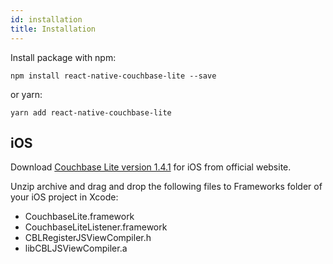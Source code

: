```yaml
---
id: installation
title: Installation
---
```

Install package with npm:
```
npm install react-native-couchbase-lite --save
```
or yarn:
```
yarn add react-native-couchbase-lite
```
## iOS
Download [Couchbase Lite version 1.4.1](https://www.couchbase.com/downloads/thankyou/community?product=couchbase-lite&version=1.4.1&platform=ios&addon=false&beta=false) for iOS from official website.

Unzip archive and drag and drop the following files to Frameworks folder of your iOS project in Xcode:
- CouchbaseLite.framework
- CouchbaseLiteListener.framework
- CBLRegisterJSViewCompiler.h
- libCBLJSViewCompiler.a
